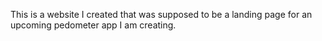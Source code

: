 This is a website I created that was supposed to be a landing page for an upcoming pedometer app I am creating.
